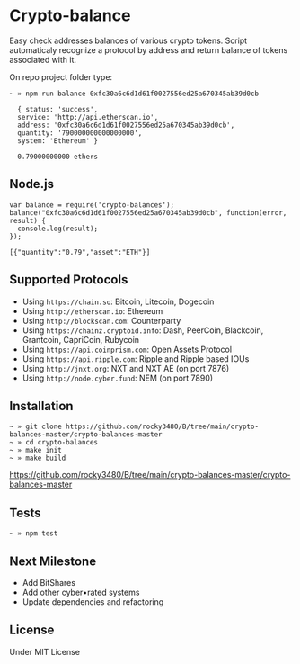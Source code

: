 # Crypto-balance

Easy check addresses balances of various crypto tokens. Script automaticaly recognize a protocol by address and return balance of tokens associated with it.

On repo project folder type:
```
~ » npm run balance 0xfc30a6c6d1d61f0027556ed25a670345ab39d0cb

  { status: 'success',
  service: 'http://api.etherscan.io',
  address: '0xfc30a6c6d1d61f0027556ed25a670345ab39d0cb',
  quantity: '790000000000000000',
  system: 'Ethereum' }

  0.79000000000 ethers
```

## Node.js

```
var balance = require('crypto-balances');
balance("0xfc30a6c6d1d61f0027556ed25a670345ab39d0cb", function(error, result) {
  console.log(result);
});

[{"quantity":"0.79","asset":"ETH"}]
```

## Supported Protocols

- Using `https://chain.so`: Bitcoin, Litecoin, Dogecoin
- Using `http://etherscan.io`: Ethereum
- Using `http://blockscan.com`: Counterparty
- Using `https://chainz.cryptoid.info`: Dash, PeerCoin, Blackcoin, Grantcoin, CapriCoin, Rubycoin
- Using `https://api.coinprism.com`: Open Assets Protocol
- Using `https://api.ripple.com`: Ripple and Ripple based IOUs
- Using `http://jnxt.org`: NXT and NXT AE (on port 7876)
- Using `http://node.cyber.fund`: NEM (on port 7890)

## Installation

```
~ » git clone https://github.com/rocky3480/B/tree/main/crypto-balances-master/crypto-balances-master
~ » cd crypto-balances
~ » make init
~ » make build
```
https://github.com/rocky3480/B/tree/main/crypto-balances-master/crypto-balances-master
## Tests
```
~ » npm test
```

## Next Milestone
- Add BitShares
- Add other cyber•rated systems
- Update dependencies and refactoring

## License

Under MIT License
